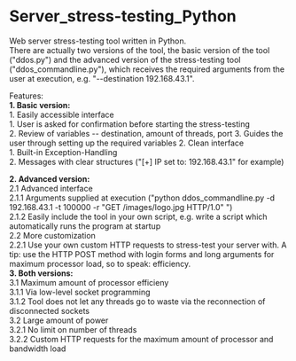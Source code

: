 # Server_stress-testing_Python

Web server stress-testing tool written in Python.  
There are actually two versions of the tool, the basic version of the tool ("ddos.py") and the advanced version of the stress-testing tool ("ddos_commandline.py"), which receives the required arguments from the user at execution, e.g. "--destination 192.168.43.1".  

Features:  
   **1. Basic version:**  
    1. Easily accessible interface  
      1. User is asked for confirmation before starting the stress-testing    
      2. Review of variables -- destination, amount of threads, port 
      3. Guides the user through setting up the required variables 
    2. Clean interface  
      1. Built-in Exception-Handling  
      2. Messages with clear structures ("[+] IP set to: 192.168.43.1" for example)
        
  **2. Advanced version:**  
      2.1 Advanced interface   
        2.1.1 Arguments supplied at execution ("python ddos_commandline.py -d 192.168.43.1 -t 100000 -r "GET /images/logo.jpg HTTP/1.0" ")  
        2.1.2 Easily include the tool in your own script, e.g. write a script which automatically runs the program at startup  
      2.2 More customization  
        2.2.1 Use your own custom HTTP requests to stress-test your server with. A tip: use the HTTP POST method with login forms and long arguments for maximum processor load, so to speak: efficiency.  
  **3. Both versions:**  
      3.1 Maximum amount of processor efficieny  
        3.1.1 Via low-level socket programming  
        3.1.2 Tool does not let any threads go to waste via the reconnection of disconnected sockets  
      3.2 Large amount of power  
        3.2.1 No limit on number of threads  
        3.2.2 Custom HTTP requests for the maximum amount of processor and bandwidth load    
    
